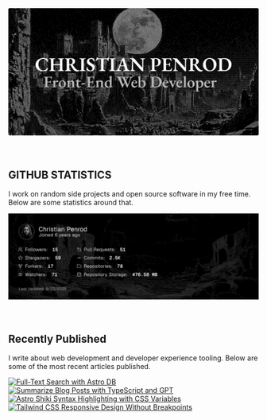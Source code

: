 
<picture>
  <source media="(prefers-color-scheme: dark)" srcset="assets/banner.dark.png?v=0ad3bf69-d2a2-46b0-a73d-0238390a77e9" width="843px" />
  <source media="(prefers-color-scheme: light)" srcset="assets/banner.light.png?v=0ad3bf69-d2a2-46b0-a73d-0238390a77e9" width="843px" />
  <img src="assets/banner.dark.png?v=0ad3bf69-d2a2-46b0-a73d-0238390a77e9" alt="Banner" width="843px" />
</picture>
<br />
<br />
<br />
<h2>GITHUB STATISTICS</h2>
<p>I work on random side projects and open source software in my free time. Below are some statistics around that.</p>
<picture>
  <source media="(prefers-color-scheme: dark)" srcset="assets/statistics.dark.png?v=0ad3bf69-d2a2-46b0-a73d-0238390a77e9" width="843px" />
  <source media="(prefers-color-scheme: light)" srcset="assets/statistics.light.png?v=0ad3bf69-d2a2-46b0-a73d-0238390a77e9" width="843px" />
  <img src="assets/statistics.dark.png?v=0ad3bf69-d2a2-46b0-a73d-0238390a77e9" alt="Github Statistics" width="843px" />
</picture>
<br />
<br />
<br />
<h2>Recently Published</h2>
<p>I write about web development and developer experience tooling. Below are some of the most recent articles published.</p>
<a href="https://christianpenrod.com/blog/full-text-search-with-astro-db"><img src="https://christianpenrod.com/blog/full-text-search-with-astro-db.png?v=0ad3bf69-d2a2-46b0-a73d-0238390a77e9" alt="Full-Text Search with Astro DB" width="421px" /></a>
<a href="https://christianpenrod.com/blog/summarize-blog-posts-with-typescript-and-gpt"><img src="https://christianpenrod.com/blog/summarize-blog-posts-with-typescript-and-gpt.png?v=0ad3bf69-d2a2-46b0-a73d-0238390a77e9" alt="Summarize Blog Posts with TypeScript and GPT" width="421px" /></a>
<a href="https://christianpenrod.com/blog/astro-shiki-syntax-highlighting-with-css-variables"><img src="https://christianpenrod.com/blog/astro-shiki-syntax-highlighting-with-css-variables.png?v=0ad3bf69-d2a2-46b0-a73d-0238390a77e9" alt="Astro Shiki Syntax Highlighting with CSS Variables" width="421px" /></a>
<a href="https://christianpenrod.com/blog/tailwindcss-responsive-design-without-breakpoints"><img src="https://christianpenrod.com/blog/tailwindcss-responsive-design-without-breakpoints.png?v=0ad3bf69-d2a2-46b0-a73d-0238390a77e9" alt="Tailwind CSS Responsive Design Without Breakpoints" width="421px" /></a>

